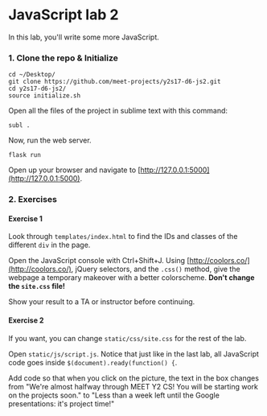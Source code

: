 # JavaScript lab 2
In this lab, you'll write some more JavaScript.

### 1. Clone the repo & Initialize

```
cd ~/Desktop/
git clone https://github.com/meet-projects/y2s17-d6-js2.git
cd y2s17-d6-js2/
source initialize.sh
```

Open all the files of the project in sublime text with this command:
```
subl .
```

Now, run the web server. 
```
flask run
```

Open up your browser and navigate to
[http://127.0.0.1:5000](http://127.0.0.1:5000).

### 2. Exercises

#### Exercise 1

Look through `templates/index.html` to find the IDs and classes of the
different `div` in the page.

Open the JavaScript console with Ctrl+Shift+J. Using [http://coolors.co/](http://coolors.co/),
jQuery selectors, and the `.css()` method, give the webpage a temporary
makeover with a better colorscheme. **Don't change the `site.css` file!**

Show your result to a TA or instructor before continuing.


#### Exercise 2

If you want, you can change `static/css/site.css` for the rest of the lab.

Open `static/js/script.js`. Notice that just like in the last lab, all
JavaScript code goes inside `$(document).ready(function() {`.

Add code so that when you click on the picture, the text in the box changes
from "We're almost halfway through MEET Y2 CS! You will be starting work on 
the projects soon." to "Less than a week left until the Google presentations:
it's project time!"
